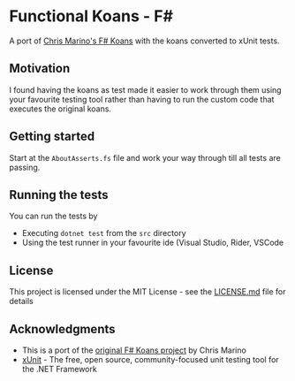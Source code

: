 # Functional Koans - F#

A port of [Chris Marino's F# Koans](https://github.com/ChrisMarinos/FSharpKoans) with the koans converted to xUnit tests.

## Motivation

I found having the koans as test made it easier to work through them using your favourite testing tool rather than having to run the custom code that executes the original koans.

## Getting started

Start at the `AboutAsserts.fs` file and work your way through till all tests are passing.

## Running the tests

You can run the tests by

* Executing `dotnet test` from the `src` directory
* Using the test runner in your favourite ide (Visual Studio, Rider, VSCode

## License

This project is licensed under the MIT License - see the [LICENSE.md](LICENSE.md) file for details

## Acknowledgments

* This is a port of the [original F# Koans project](https://github.com/ChrisMarinos/FSharpKoans) by Chris Marino
* [xUnit](https://xunit.net/) - The free, open source, community-focused unit testing tool for the .NET Framework